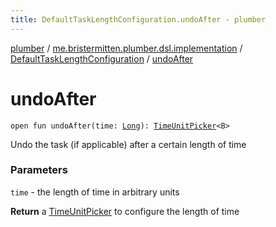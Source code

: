```yaml
---
title: DefaultTaskLengthConfiguration.undoAfter - plumber
---
```


[plumber](../../index.html) / [me.bristermitten.plumber.dsl.implementation](../index.html) / [DefaultTaskLengthConfiguration](index.html) / [undoAfter](./undo-after.html)

# undoAfter

`open fun undoAfter(time: `[`Long`](https://kotlinlang.org/api/latest/jvm/stdlib/kotlin/-long/index.html)`): `[`TimeUnitPicker`](../../me.bristermitten.plumber.scheduling.timings/-time-unit-picker/index.html)`<B>`

Undo the task (if applicable) after a certain length of time

### Parameters

`time` - the length of time in arbitrary units

**Return**
a [TimeUnitPicker](../../me.bristermitten.plumber.scheduling.timings/-time-unit-picker/index.html) to configure the length of time

